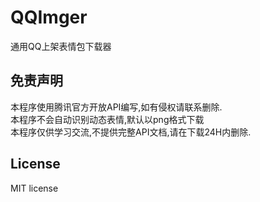 # QQImger
通用QQ上架表情包下载器

## 免责声明
本程序使用腾讯官方开放API编写,如有侵权请联系删除.  
本程序不会自动识别动态表情,默认以png格式下载  
本程序仅供学习交流,不提供完整API文档,请在下载24H内删除.  

## License
MIT license
